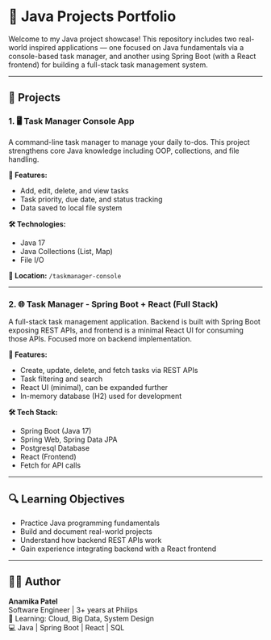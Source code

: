 # 📘 Java Projects Portfolio

Welcome to my Java project showcase! This repository includes two real-world inspired applications — one focused on Java fundamentals via a console-based task manager, and another using Spring Boot (with a React frontend) for building a full-stack task management system.

---

## 📁 Projects

### 1. 🖥️ Task Manager Console App

A command-line task manager to manage your daily to-dos. This project strengthens core Java knowledge including OOP, collections, and file handling.

**🔧 Features:**
- Add, edit, delete, and view tasks
- Task priority, due date, and status tracking
- Data saved to local file system

**🛠️ Technologies:**
- Java 17
- Java Collections (List, Map)
- File I/O

**📂 Location:** `/taskmanager-console`

---

### 2. 🌐 Task Manager - Spring Boot + React (Full Stack)

A full-stack task management application. Backend is built with Spring Boot exposing REST APIs, and frontend is a minimal React UI for consuming those APIs. Focused more on backend implementation.

**🔧 Features:**
- Create, update, delete, and fetch tasks via REST APIs
- Task filtering and search
- React UI (minimal), can be expanded further
- In-memory database (H2) used for development

**🛠️ Tech Stack:**
- Spring Boot (Java 17)
- Spring Web, Spring Data JPA
- Postgresql Database
- React (Frontend)
- Fetch for API calls


---

## 🔍 Learning Objectives

- Practice Java programming fundamentals
- Build and document real-world projects
- Understand how backend REST APIs work
- Gain experience integrating backend with a React frontend

---

## 🧑‍💻 Author

**Anamika Patel**  
Software Engineer | 3+ years at Philips  
🌱 Learning: Cloud, Big Data, System Design  
💻 Java | Spring Boot | React | SQL
